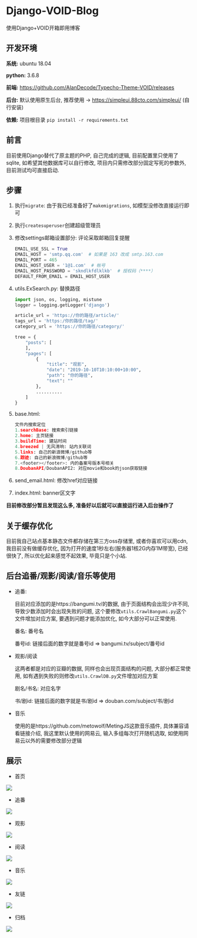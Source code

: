 # Django-VOID-Blog

使用Django+VOID开箱即用博客

## 开发环境

**系统:** ubuntu 18.04

**python:** 3.6.8

**前端:** https://github.com/AlanDecode/Typecho-Theme-VOID/releases

**后台:** 默认使用原生后台, 推荐使用 -> https://simpleui.88cto.com/simpleui/ (自行安装)

**依赖:** 项目根目录 `pip install -r requirements.txt`

## 前言

目前使用Django替代了原主题的PHP, 自己完成的逻辑, 目前配置里只使用了sqlite, 如希望其他数据库可以自行修改, 项目内只需修改部分固定写死的参数外, 目前测试均可直接启动.

## 步骤

1. 执行`migrate`: 由于我已经准备好了`makemigrations`, 如模型没修改直接运行即可

2. 执行`createsuperuser`创建超级管理员

3. 修改settings邮箱设置部分: 评论采取邮箱回复提醒

   ```python
   EMAIL_USE_SSL = True
   EMAIL_HOST = 'smtp.qq.com'  # 如果是 163 改成 smtp.163.com
   EMAIL_PORT = 465
   EMAIL_HOST_USER = '1@1.com'  # 帐号
   EMAIL_HOST_PASSWORD = 'skndlkfdlklkb'  # 授权码（****）
   DEFAULT_FROM_EMAIL = EMAIL_HOST_USER
   ```

4. utils.ExSearch.py: 替换路径

   ```python
   import json, os, logging, mistune
   logger = logging.getLogger('django')
   
   article_url = 'https://你的路径/article/'
   tags_url = 'https:/你的路径/tag/'
   category_url = 'https://你的路径/category/'
   
   tree = {
       "posts": [
       ],
       "pages": [
           {
               "title": "观影",
               "date": "2019-10-10T10:10:00+10:00",
               "path": "你的路径",
               "text": ""
           },
           ..........
       ]
   }
   ```

5. base.html:

   ```python
   文件内搜索定位
   1.searchBase: 搜索索引链接
   2.home: 主页链接
   3.buildTime: 建站时间
   4.breezed | 无风清响: 站内关联词
   5.links: 自己的新浪微博/github等	  
   6.踪迹: 自己的新浪微博/github等	  
   7.<footer></footer>: 内的备案号版本号相关
   8.DoubanAPI/DoubanAPI2: 对应movie和book的json获取链接
   ```

6. send_email.html: 修改href对应链接

7. index.html: banner区文字

**目前修改部分暂且发现这么多, 准备好以后就可以直接运行进入后台操作了**

## 关于缓存优化

目前我自己站点基本静态文件都存储在第三方oss存储里, 或者你喜欢可以用cdn, 我目前没有做缓存优化, 因为打开的速度1秒左右(服务器1核2G内存1M带宽), 已经很快了, 所以优化起来感觉不起效果, 毕竟只是个小站.

## 后台追番/观影/阅读/音乐等使用

- 追番: 

  目前对应添加的是https://bangumi.tv/的数据, 由于页面结构会出现少许不同, 导致少数添加时会出现失败的问题, 这个要修改`utils.CrawlBangumi.py`这个文件增加对应方案, 要遇到问题才能添加优化, 如今大部分可以正常使用.

  番名: 番号名

  番号id: 链接后面的数字就是番号id => bangumi.tv/subject/番号id

- 观影/阅读

  这两者都是对应的豆瓣的数据, 同样也会出现页面结构的问题, 大部分都正常使用, 如有遇到失败的则修改`utils.CrawlDB.py`文件增加对应方案

  剧名/书名: 对应名字

  书/剧id: 链接后面的数字就是书/剧id => douban.com/subject/书/剧id

- 音乐

  使用的是https://github.com/metowolf/MetingJS这款音乐插件, 具体兼容请看链接介绍, 我这里默认使用的网易云, 输入多组每次打开随机选取, 如使用网易云以外的需要修改部分逻辑

## 展示

- 首页

![](https://github.com/mylot-python/Django-VOID-Blog/blob/master/media/image/Django_VOID%E5%B1%95%E7%A4%BA1.png)

- 追番

![](https://github.com/mylot-python/Django-VOID-Blog/blob/master/media/image/Django_VOID%E5%B1%95%E7%A4%BA2.png)

- 观影

![](https://github.com/mylot-python/Django-VOID-Blog/blob/master/media/image/Django_VOID%E5%B1%95%E7%A4%BA3.png)

- 阅读

![](https://github.com/mylot-python/Django-VOID-Blog/blob/master/media/image/Django_VOID%E5%B1%95%E7%A4%BA4.png)

- 音乐

![](https://github.com/mylot-python/Django-VOID-Blog/blob/master/media/image/Django_VOID%E5%B1%95%E7%A4%BA7.png)

- 友链

![](https://github.com/mylot-python/Django-VOID-Blog/blob/master/media/image/Django_VOID%E5%B1%95%E7%A4%BA5.png)

- 归档

![](https://github.com/mylot-python/Django-VOID-Blog/blob/master/media/image/Django_VOID%E5%B1%95%E7%A4%BA6.png)